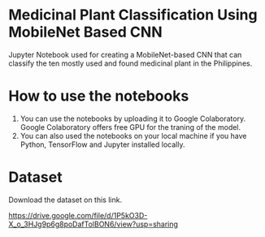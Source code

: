# Medicinal Plant Classification Using MobileNet Based CNN
Jupyter Notebook used for creating a MobileNet-based CNN that can classify the ten mostly used and found medicinal plant in the Philippines.

# How to use the notebooks
1. You can use the notebooks by uploading it to Google Colaboratory. Google Colaboratory offers free GPU for the traning of the model.
2. You can also used the notebooks on your local machine if you have Python, TensorFlow and Jupyter installed locally. 

# Dataset
Download the dataset on this link.

https://drive.google.com/file/d/1P5kO3D-X_o_3HJg9p6g8poDafTolBON6/view?usp=sharing
